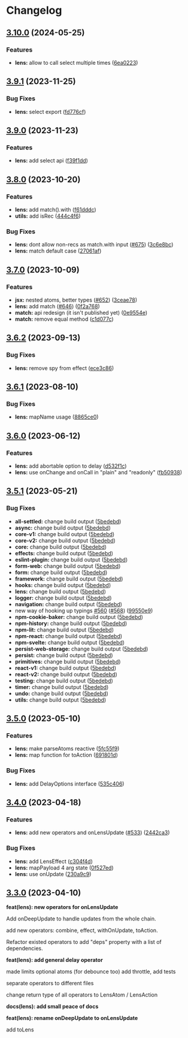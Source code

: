 # Changelog

## [3.10.0](https://github.com/artalar/reatom/compare/lens-v3.9.1...lens-v3.10.0) (2024-05-25)


### Features

* **lens:** allow to call select multiple times ([6ea0223](https://github.com/artalar/reatom/commit/6ea022382ace846f5bb15abdf41bc35783764555))

## [3.9.1](https://github.com/artalar/reatom/compare/lens-v3.9.0...lens-v3.9.1) (2023-11-25)


### Bug Fixes

* **lens:** select export ([fd776cf](https://github.com/artalar/reatom/commit/fd776cf6a5ca36beb9e3581315abb8afe7ca2050))

## [3.9.0](https://github.com/artalar/reatom/compare/lens-v3.8.0...lens-v3.9.0) (2023-11-23)


### Features

* **lens:** add select api ([f39f1dd](https://github.com/artalar/reatom/commit/f39f1dd5434462f8466c892342dd8b6c29d70162))

## [3.8.0](https://github.com/artalar/reatom/compare/lens-v3.7.0...lens-v3.8.0) (2023-10-20)


### Features

* **lens:** add match().with ([f61dddc](https://github.com/artalar/reatom/commit/f61dddc858fda9921117acd472cc4e4e71cdd47e))
* **utils:** add isRec ([444c4f6](https://github.com/artalar/reatom/commit/444c4f6c528092a59bdd332218b3d42c88351999))


### Bug Fixes

* **lens:** dont allow non-recs as match.with input ([#675](https://github.com/artalar/reatom/issues/675)) ([3c6e8bc](https://github.com/artalar/reatom/commit/3c6e8bc1425cb0c5a6fbde4d78f81c1ab15c7cf9))
* **lens:** match default case ([27061af](https://github.com/artalar/reatom/commit/27061af1ac338f5223190d110cf6e090d884e203))

## [3.7.0](https://github.com/artalar/reatom/compare/lens-v3.6.2...lens-v3.7.0) (2023-10-09)


### Features

* **jsx:** nested atoms, better types ([#652](https://github.com/artalar/reatom/issues/652)) ([3ceae78](https://github.com/artalar/reatom/commit/3ceae788da52ff40a561ce5b2fc5371475fb7d7c))
* **lens:** add match ([#646](https://github.com/artalar/reatom/issues/646)) ([0f2a768](https://github.com/artalar/reatom/commit/0f2a7685dd797cac4c9fc882a8e24bc31f9503a6))
* **match:** api redesign (it isn't published yet) ([0e9554e](https://github.com/artalar/reatom/commit/0e9554e8e493b70912f6efd23c69731cfa60ebb8))
* **match:** remove equal method ([c1d077c](https://github.com/artalar/reatom/commit/c1d077c99944116a301f0cc0c24aade6a27e7351))

## [3.6.2](https://github.com/artalar/reatom/compare/lens-v3.6.1...lens-v3.6.2) (2023-09-13)


### Bug Fixes

* **lens:** remove spy from effect ([ece3c86](https://github.com/artalar/reatom/commit/ece3c8662a1fe69e8dc897b8ff252feb57cd5273))

## [3.6.1](https://github.com/artalar/reatom/compare/lens-v3.6.0...lens-v3.6.1) (2023-08-10)


### Bug Fixes

* **lens:** mapName usage ([8865ce0](https://github.com/artalar/reatom/commit/8865ce0654bf468e560ef3f238611f5168db5925))

## [3.6.0](https://github.com/artalar/reatom/compare/lens-v3.5.1...lens-v3.6.0) (2023-06-12)


### Features

* **lens:** add abortable option to delay ([d532f1c](https://github.com/artalar/reatom/commit/d532f1c0c3f207827136cd5804d57aa337e4665d))
* **lens:** use onChange and onCall in "plain" and "readonly" ([fb50938](https://github.com/artalar/reatom/commit/fb50938aba30ffefb99f570b894a58df489d2d44))

## [3.5.1](https://github.com/artalar/reatom/compare/lens-v3.5.0...lens-v3.5.1) (2023-05-21)


### Bug Fixes

* **all-settled:** change build output ([5bedebd](https://github.com/artalar/reatom/commit/5bedebda3a1ee92850d10f767686303b8ec2ba0e))
* **async:** change build output ([5bedebd](https://github.com/artalar/reatom/commit/5bedebda3a1ee92850d10f767686303b8ec2ba0e))
* **core-v1:** change build output ([5bedebd](https://github.com/artalar/reatom/commit/5bedebda3a1ee92850d10f767686303b8ec2ba0e))
* **core-v2:** change build output ([5bedebd](https://github.com/artalar/reatom/commit/5bedebda3a1ee92850d10f767686303b8ec2ba0e))
* **core:** change build output ([5bedebd](https://github.com/artalar/reatom/commit/5bedebda3a1ee92850d10f767686303b8ec2ba0e))
* **effects:** change build output ([5bedebd](https://github.com/artalar/reatom/commit/5bedebda3a1ee92850d10f767686303b8ec2ba0e))
* **eslint-plugin:** change build output ([5bedebd](https://github.com/artalar/reatom/commit/5bedebda3a1ee92850d10f767686303b8ec2ba0e))
* **form-web:** change build output ([5bedebd](https://github.com/artalar/reatom/commit/5bedebda3a1ee92850d10f767686303b8ec2ba0e))
* **form:** change build output ([5bedebd](https://github.com/artalar/reatom/commit/5bedebda3a1ee92850d10f767686303b8ec2ba0e))
* **framework:** change build output ([5bedebd](https://github.com/artalar/reatom/commit/5bedebda3a1ee92850d10f767686303b8ec2ba0e))
* **hooks:** change build output ([5bedebd](https://github.com/artalar/reatom/commit/5bedebda3a1ee92850d10f767686303b8ec2ba0e))
* **lens:** change build output ([5bedebd](https://github.com/artalar/reatom/commit/5bedebda3a1ee92850d10f767686303b8ec2ba0e))
* **logger:** change build output ([5bedebd](https://github.com/artalar/reatom/commit/5bedebda3a1ee92850d10f767686303b8ec2ba0e))
* **navigation:** change build output ([5bedebd](https://github.com/artalar/reatom/commit/5bedebda3a1ee92850d10f767686303b8ec2ba0e))
* new way of hooking up typings [#560](https://github.com/artalar/reatom/issues/560) ([#568](https://github.com/artalar/reatom/issues/568)) ([99550e9](https://github.com/artalar/reatom/commit/99550e98c34df7efd8431282a868a0483bed5dc8))
* **npm-cookie-baker:** change build output ([5bedebd](https://github.com/artalar/reatom/commit/5bedebda3a1ee92850d10f767686303b8ec2ba0e))
* **npm-history:** change build output ([5bedebd](https://github.com/artalar/reatom/commit/5bedebda3a1ee92850d10f767686303b8ec2ba0e))
* **npm-lit:** change build output ([5bedebd](https://github.com/artalar/reatom/commit/5bedebda3a1ee92850d10f767686303b8ec2ba0e))
* **npm-react:** change build output ([5bedebd](https://github.com/artalar/reatom/commit/5bedebda3a1ee92850d10f767686303b8ec2ba0e))
* **npm-svelte:** change build output ([5bedebd](https://github.com/artalar/reatom/commit/5bedebda3a1ee92850d10f767686303b8ec2ba0e))
* **persist-web-storage:** change build output ([5bedebd](https://github.com/artalar/reatom/commit/5bedebda3a1ee92850d10f767686303b8ec2ba0e))
* **persist:** change build output ([5bedebd](https://github.com/artalar/reatom/commit/5bedebda3a1ee92850d10f767686303b8ec2ba0e))
* **primitives:** change build output ([5bedebd](https://github.com/artalar/reatom/commit/5bedebda3a1ee92850d10f767686303b8ec2ba0e))
* **react-v1:** change build output ([5bedebd](https://github.com/artalar/reatom/commit/5bedebda3a1ee92850d10f767686303b8ec2ba0e))
* **react-v2:** change build output ([5bedebd](https://github.com/artalar/reatom/commit/5bedebda3a1ee92850d10f767686303b8ec2ba0e))
* **testing:** change build output ([5bedebd](https://github.com/artalar/reatom/commit/5bedebda3a1ee92850d10f767686303b8ec2ba0e))
* **timer:** change build output ([5bedebd](https://github.com/artalar/reatom/commit/5bedebda3a1ee92850d10f767686303b8ec2ba0e))
* **undo:** change build output ([5bedebd](https://github.com/artalar/reatom/commit/5bedebda3a1ee92850d10f767686303b8ec2ba0e))
* **utils:** change build output ([5bedebd](https://github.com/artalar/reatom/commit/5bedebda3a1ee92850d10f767686303b8ec2ba0e))

## [3.5.0](https://github.com/artalar/reatom/compare/lens-v3.4.0...lens-v3.5.0) (2023-05-10)


### Features

* **lens:** make parseAtoms reactive ([5fc55f9](https://github.com/artalar/reatom/commit/5fc55f956ab010118dbbae5354fc53d5c5c72236))
* **lens:** map function for toAction ([691801d](https://github.com/artalar/reatom/commit/691801d675bb9d62b15e46b923cd12f19ebb4de6))


### Bug Fixes

* **lens:** add DelayOptions interface ([535c406](https://github.com/artalar/reatom/commit/535c40685a03655c074f8e165c38e9f097bf06db))

## [3.4.0](https://github.com/artalar/reatom/compare/lens-v3.3.3...lens-v3.4.0) (2023-04-18)


### Features

* **lens:** add new operators and onLensUpdate ([#533](https://github.com/artalar/reatom/issues/533)) ([2442ca3](https://github.com/artalar/reatom/commit/2442ca34b6ab1fdc0c0aff52d18e85999e6de607))


### Bug Fixes

* **lens:** add LensEffect ([c304f4d](https://github.com/artalar/reatom/commit/c304f4d5a6d5230a906fdad3891043c5f1543a63))
* **lens:** mapPayload 4 arg state ([0f527ed](https://github.com/artalar/reatom/commit/0f527ed66a9b1f7d622f17fa77d995652edfe7d7))
* **lens:** use onUpdate ([230a9c9](https://github.com/artalar/reatom/commit/230a9c9f920273d16eae67344acc309ad583f068))

## [3.3.0](https://github.com/artalar/reatom/compare/lens-v3.2.0...lens-v3.3.0) (2023-04-10)

**feat(lens): new operators for onLensUpdate**

Add onDeepUpdate to handle updates from the whole chain.

add new operators: combine, effect, withOnUpdate, toAction.

Refactor existed operators to add "deps" property with a list of dependencies.

**feat(lens): add general delay operator**

made limits optional atoms (for debounce too) add throttle, add tests

separate operators to different files

change return type of all operators to LensAtom / LensAction

**docs(lens): add small peace of docs**

**feat(lens): rename onDeepUpdate to onLensUpdate**

add toLens
